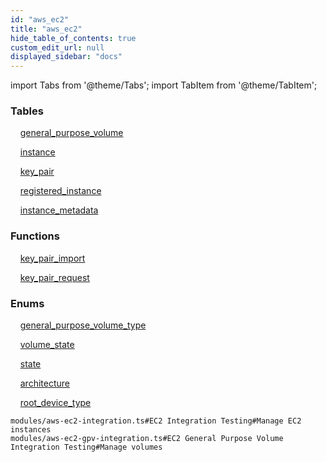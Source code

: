 ```yaml
---
id: "aws_ec2"
title: "aws_ec2"
hide_table_of_contents: true
custom_edit_url: null
displayed_sidebar: "docs"
---
```


import Tabs from '@theme/Tabs';
import TabItem from '@theme/TabItem';

<Tabs>
  <TabItem value="Components" label="Components" default>

### Tables

    [general_purpose_volume](../../aws/tables/aws_ec2_entity_general_purpose_volume.GeneralPurposeVolume)

    [instance](../../aws/tables/aws_ec2_entity_instance.Instance)

    [key_pair](../../aws/tables/aws_ec2_entity_key_pair.KeyPair)

    [registered_instance](../../aws/tables/aws_ec2_entity_registered_instance.RegisteredInstance)

    [instance_metadata](../../aws/tables/aws_ec2_metadata_entity_instance_metadata.InstanceMetadata)

### Functions
    [key_pair_import](../../aws/tables/aws_ec2_rpcs_import.KeyPairImportRpc)

    [key_pair_request](../../aws/tables/aws_ec2_rpcs_request.KeyPairRequestRpc)

### Enums
    [general_purpose_volume_type](../../aws/enums/aws_ec2_entity_general_purpose_volume.GeneralPurposeVolumeType)

    [volume_state](../../aws/enums/aws_ec2_entity_general_purpose_volume.VolumeState)

    [state](../../aws/enums/aws_ec2_entity_instance.State)

    [architecture](../../aws/enums/aws_ec2_metadata_entity_instance_metadata.Architecture)

    [root_device_type](../../aws/enums/aws_ec2_metadata_entity_instance_metadata.RootDeviceType)

</TabItem>
  <TabItem value="Code examples" label="Code examples">

```testdoc
modules/aws-ec2-integration.ts#EC2 Integration Testing#Manage EC2 instances
modules/aws-ec2-gpv-integration.ts#EC2 General Purpose Volume Integration Testing#Manage volumes
```

</TabItem>
</Tabs>
